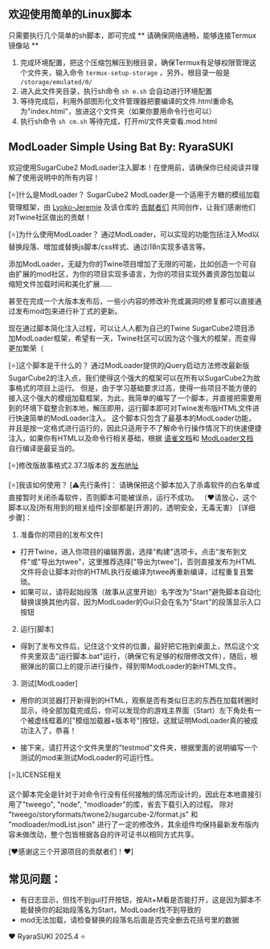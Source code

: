 ## 欢迎使用简单的Linux脚本

只需要执行几个简单的sh脚本，即可完成
** 请确保网络通畅，能够连接Termux镜像站 **
1. 完成环境配置，把这个压缩包解压到根目录，确保Termux有足够权限管理这个文件夹，输入命令 ` termux-setup-storage ` ，另外，根目录一般是 ` /storage/emulated/0/ `
2. 进入此文件夹目录，执行sh命令 ` sh e.sh ` 会自动进行环境配置
3. 等待完成后，利用外部图形化文件管理器把要编译的文件.html重命名为"index.html"，放进这个文件夹（如果你要用命令行也可以）
4. 执行sh命令 ` sh cm.sh ` 等待完成，打开ml/文件夹查看.mod.html


## ModLoader Simple Using Bat By: RyaraSUKI

欢迎使用SugarCube2 ModLoader注入脚本！在使用前，请确保你已经阅读并理解了使用说明中的所有内容！

[⭐]什么是ModLoader？
SugarCube2 ModLoader是一个适用于方糖的模组加载管理框架，由
[Lyoko-Jeremie](https://github.com/Lyoko-Jeremie)
及该仓库的
[贡献者们](https://github.com/Lyoko-Jeremie/sugarcube-2-ModLoader/graphs/contributors)
共同创作，让我们感谢他们对Twine社区做出的贡献！

[⭐]为什么使用ModLoader？
通过ModLoader，可以实现的功能包括注入Mod以替换段落、增加或替换js脚本/css样式、通过i18n实现多语言等。

添加ModLoader，无疑为你的Twine项目增加了无限的可能，比如创造一个可自由扩展的mod社区，为你的项目实现多语言，为你的项目实现外置资源包加载以缩短文件加载时间和美化扩展……

甚至在完成一个大版本发布后，一些小内容的修改补充或漏洞的修复都可以直接通过发布mod包来进行补丁式的更新。

现在通过脚本简化注入过程，可以让人人都为自己的Twine SugarCube2项目添加ModLoader框架，希望有一天，Twine社区可以因为这个强大的框架，而变得更加繁荣（

[⭐]这个脚本是干什么的？
通过ModLoader提供的jQuery启动方法修改最新版SugarCube2的注入点，我们使得这个强大的框架可以在所有以SugarCube2为故事格式的项目上运行。
但是，由于学习基础要求过高，使得一些项目不能方便的接入这个强大的模组加载框架，为此，我简单的编写了一个脚本，并直接把需要用到的环境下载整合到本地，解压即用，运行脚本即可对Twine发布版HTML文件进行快速简单的ModLoader注入。
这个脚本只包含了最基本的ModLoader功能，并且是按一定格式进行运行的，因此只适用于不了解命令行操作情况下的快速便捷注入，如果你有HTML以及命令行相关基础，根据
[语雀文档](https://www.yuque.com/u45355763/twine)和
[ModLoader文档](https://github.com/Lyoko-Jeremie/sugarcube-2-ModLoader/blob/master/README.md)
自行编译是最妥当的。

[⭐]修改版故事格式2.37.3版本的
[发布地址](https://github.com/RyaraSUKI/sugarcube-2-modloader-orig/releases/tag/v2.37.3-modloader)

[⭐]我该如何使用？
[⚠️先行条件]：
请确保把这个脚本加入了杀毒软件的白名单或直接暂时关闭杀毒软件，否则脚本可能被误杀，运行不成功。
（❤️请放心，这个脚本以及[所有用到的相关组件]全部都是[开源]的，透明安全，无毒无害）
[详细步骤]：
1. 准备你的项目的[发布文件]

- 打开Twine，进入你项目的编辑界面，选择"构建"选项卡，点击"发布到文件"或"导出为twee"，这里推荐选择["导出为twee"]，否则直接发布为HTML文件将会让脚本对你的HTML执行反编译为twee再重新编译，过程重复且繁琐。
- 如果可以，请将起始段落（故事从这里开始）名字改为"Start"避免脚本自动化替换误换其他内容，因为ModLoader的Gui只会在名为"Start"的段落显示入口按钮

2. 运行[脚本]

- 得到了发布文件后，记住这个文件的位置，最好把它拖到桌面上，然后这个文件夹里双击"运行脚本.bat"运行，（确保它有足够的权限修改文件），随后，根据弹出的窗口上的提示进行操作，得到带ModLoader的新HTML文件。

3. 测试[ModLoader]

- 用你的浏览器打开新得到的HTML，观察是否有类似日志的东西在加载转圈时显示，待全部加载完成后，你可以发现你的游戏主界面（Start）左下角处有一个被虚线框着的["模组加载器+版本号"]按钮，这就证明ModLoader真的被成功注入了，恭喜！

- 接下来，请打开这个文件夹里的"testmod"文件夹，根据里面的说明编写一个测试的mod来测试ModLoader的可运行性。
    
[⭐]LICENSE相关

这个脚本完全是针对于对命令行没有任何接触的情况而设计的，因此在本地直接引用了"tweego", "node", "modloader"的库，省去下载引入的过程。
除对 "tweego/storyformats/twone2/sugarcube-2/format.js" 和 "modloader/modList.json" 进行了一定的修改外，其余组件均保持最新发布版内容未做改动，整个包皆根据各自的许可证书以相同方式共享。

[❤️感谢这三个开源项目的贡献者们！❤️]

## 常见问题：
- 有日志显示，但找不到gui打开按钮，按Alt+M看是否能打开，这是因为脚本不能替换你的起始段落名为Start，ModLoader找不到导致的
- mod无法加载，请检查替换的段落名后面是否完全删去花括号里的数据

❤️ RyaraSUKI 2025.4 ⭐